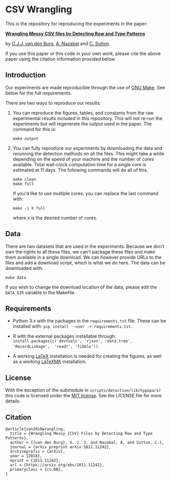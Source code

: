 # CSV Wrangling

This is the repository for reproducing the experiments in the paper:

[**Wrangling Messy CSV files by Detecting Row and Type Patterns**](https://arxiv.org/abs/1811.11242)

by [G.J.J. van den Burg](https://gertjanvandenburg.com), [A. 
Nazabal](https://scholar.google.co.uk/citations?user=IanHvT4AAAAJ&hl=en&oi=ao) 
and [C. Sutton](https://homepages.inf.ed.ac.uk/csutton/).

If you use this paper or this code in your own work, please cite the above 
paper using the citation information provided below.

## Introduction

Our experiments are made reproducible through the use of [GNU 
Make](https://www.gnu.org/software/make/). See below for the full 
requirements.

There are two ways to reproduce our results:

1. You can reproduce the figures, tables, and constants from the raw 
   experimental results included in this repository. This will not re-run the 
   experiments but will regenerate the output used in the paper. The command 
   for this is:

       make output

2. You can fully reproduce our experiments by downloading the data and 
   rerunning the detection methods on all the files. This might take a while 
   depending on the speed of your machine and the number of cores available. 
   Total wall-clock computation time for a single core is estimated at 11 
   days. The following commands will do all of this.

       make clean
       make full

   If you'd like to use multiple cores, you can replace the last command with:

       make -j X full

   where ``X`` is the desired number of cores.


## Data

There are two datasets that are used in the experiments. Because we don't own 
the rights to all these files, we can't package these files and make them 
available in a single download. We can however provide URLs to the files and 
add a download script, which is what we do here. The data can be downloaded 
with:

    make data

If you wish to change the download location of the data, please edit the 
``DATA_DIR`` variable in the Makefile.


## Requirements

- Python 3.x with the packages in the ``requirements.txt`` file. These can be 
  installed with: ``pip install --user -r requirements.txt``.

- R with the external packages installable through: 
  ``install.packages(c('devtools', 'rjson', 'data.tree', 'RecordLinkage', 
  'readr', 'tibble'))``.

- A working [LaTeX](https://www.latex-project.org/) installation is needed for 
  creating the figures, as well as a working 
  [LaTeXMK](https://mg.readthedocs.io/latexmk.html) installation.


## License

With the exception of the submodule in ``scripts/detection/lib/hypoparsr`` 
this code is licensed under the [MIT 
license](https://en.wikipedia.org/wiki/MIT_License). See the LICENSE file for 
more details.

## Citation

```
@article{van2018wrangling,
  title = {Wrangling Messy {CSV} Files by Detecting Row and Type Patterns},
  author = {{van den Burg}, G. J. J. and Nazabal, A. and Sutton, C.},
  journal = {arXiv preprint arXiv:1811.11242},
  archiveprefix = {arXiv},
  year = {2018},
  eprint = {1811.11242},
  url = {https://arxiv.org/abs/1811.11242},
  primaryclass = {cs.DB},
}
```
